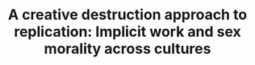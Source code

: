 ---
title: "A creative destruction approach to replication: Implicit work and sex morality across cultures"
collection: publications
permalink: /publication/tierney_etal_2021.pdf
paperurl: '/files/Tierney et al. (2021).pdf'
link: 'https://doi.org/10.1016/j.jesp.2020.104060'
citation: '*Tierney, W., Hardy, J., Ebersole, C. R., Viganola, D., Clemente, E. G., Gordon, M., Hoogeveen, S., Haaf, J., Dreber, A., Johannesson, M., Pfeiffer, T., Huang, J. L., Vaughn, L. A., DeMarree, K., Igou, E. R., Chapman, H., Gantman, A., Vanaman, M., Wylie, J., . Uhlmann, E. L. (2021). A creative destruction approach to replication: Implicit work and sex morality across cultures. <em>Journal of Experimental Social Psychology</em>, 93, 104060. https://doi.org/10.1016/j.jesp.2020.104060 [<u>Member of forecasting collaboration</u>]'
---